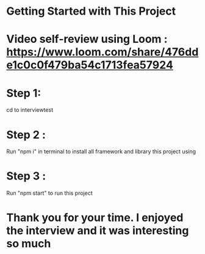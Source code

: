 # Getting Started with This Project
# Video self-review using Loom : https://www.loom.com/share/476dde1c0c0f479ba54c1713fea57924
# Step 1:
cd to interviewtest

# Step 2 :
Run "npm i" in terminal to install all framework and library this project using

# Step 3 :
Run "npm start" to run this project

# Thank you for your time. I enjoyed the interview and it was interesting so much

#
